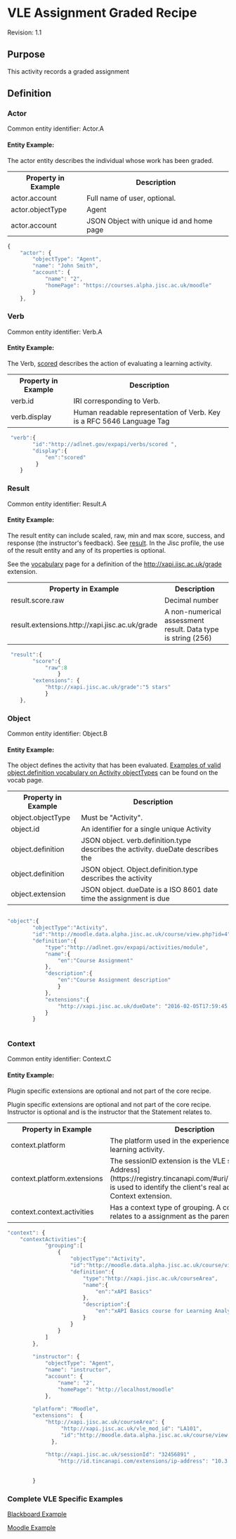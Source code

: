 # VLE Assignment Graded Recipe
Revision: 1.1

## Purpose
This activity records a graded assignment
## Definition
### Actor
Common entity identifier:  Actor.A

#### Entity Example:
The actor entity describes the individual whose work has been graded.

<table>
	<tr><th>Property in Example</th><th>Description</th></tr>
	<tr>
		<td>actor.account</td>
		<td>Full name of user, optional.</td>
	</tr>
	<tr>
		<td>actor.objectType</td>
		<td>Agent</td>
	</tr>
		<tr>
		<td>actor.account</td>
		<td>JSON Object with unique id and home page</td>
	</tr>
</table>

``` Javascript
{
    "actor": {
        "objectType": "Agent",
        "name": "John Smith",
        "account": {
            "name": "2",
            "homePage": "https://courses.alpha.jisc.ac.uk/moodle"
        }
    },
```

### Verb
Common entity identifier: Verb.A

#### Entity Example:

The Verb, [scored](/vocabulary.md#verbs) describes the action of evaluating a learning activity.

<table>
	<tr><th>Property in Example</th><th>Description</th></tr>
	<tr>
		<td>verb.id</td>
		<td>IRI corresponding to Verb.</td>
	</tr>
		<tr>
		<td>verb.display</td>
		<td>Human readable representation of Verb. Key is a RFC 5646 Language Tag</td>
	</tr>
</table>

``` javascript
 "verb":{
        "id":"http://adlnet.gov/expapi/verbs/scored ",
        "display":{
            "en":"scored"
         }
    }
``` 

### Result
Common entity identifier: Result.A

#### Entity Example:
The result entity can include scaled, raw, min and max score, success, and response (the instructor's feedback). See [result](https://github.com/adlnet/xAPI-Spec/blob/master/xAPI.md#result). In the Jisc profile, the use of the result entity and any of its properties is optional. 

See the [vocabulary](../vocabulary.md) page for a definition of the http://xapi.jisc.ac.uk/grade extension.



<table>
	<tr><th>Property in Example</th><th>Description</th></tr>
	<tr>
		<td>result.score.raw</td>
		<td>Decimal number</td>
	</tr>
		<tr>
		<td>result.extensions.http://xapi.jisc.ac.uk/grade</td>
		<td>A non-numerical assessment result. Data type is string (256)</td>
	</tr>
</table>

``` javascript
 "result":{
        "score":{
            "raw":8
                }
        "extensions": {
        	"http://xapi.jisc.ac.uk/grade":"5 stars"
        	}
    },
```

### Object
Common entity identifier: Object.B

#### Entity Example:
The object defines the activity that has been evaluated. [Examples of valid object.definition vocabulary on Activity objectTypes](/common_statements.md#object) can be found on the vocab page.

<table>
	<tr><th>Property in Example</th><th>Description</th></tr>
	<tr>
		<td>object.objectType</td>
		<td>Must be "Activity".</td>
	</tr>
	<tr>
		<td>object.id</td>
		<td>An identifier for a single unique Activity</td>
	</tr>
	<tr>
		<td>object.definition</td>
		<td>JSON object. verb.definition.type describes the activity. dueDate describes the</td>
	</tr>
		<tr>
		<td>object.definition</td>
		<td>JSON object. Object.definition.type describes the activity</td>
	</tr>
	</tr>
		<tr>
		<td>object.extension</td>
		<td>JSON object. dueDate is a ISO 8601 date time the assignment is due</td>
	</tr>
</table>

``` javascript

"object":{
		"objectType":"Activity",
		"id":"http://moodle.data.alpha.jisc.ac.uk/course/view.php?id=4",
		"definition":{
			"type":"http://adlnet.gov/expapi/activities/module",
			"name":{
				"en":"Course Assignment"
			},
			"description":{
				"en":"Course Assignment description"
				}
			},
			"extensions":{
				"http://xapi.jisc.ac.uk/dueDate": "2016-02-05T17:59:45.000Z"
			}
		}
		
```



### Context
Common entity identifier: Context.C

#### Entity Example:
Plugin specific extensions are optional and not part of the core recipe.


Plugin specific extensions are optional and not part of the core recipe. Instructor is optional and is the instructor that the Statement relates to.

<table>
	<tr><th>Property in Example</th><th>Description</th></tr>
	<tr>
		<td>context.platform</td>
		<td>The platform used in the experience of this learning activity.</td>
	</tr>
	<tr>
		<td>context.platform.extensions</td>
		<td>The sessionID extension is the VLE session ID. [IP Address](https://registry.tincanapi.com/#uri/extension/310) is used to identify the client's real address as a Context extension.</td>
	</tr>
	<tr>
		<td>context.context.activities</td>
		<td>Has a context type of grouping. A course that relates to a assignment as the parent.</td>
	</tr>
</table>

``` javascript
"context": {
	"contextActivities":{
            "grouping":[
                {
                    "objectType":"Activity",
                    "id":"http://moodle.data.alpha.jisc.ac.uk/course/view.php?id=4",
                    "definition":{
                        "type":"http://xapi.jisc.ac.uk/courseArea",
                        "name":{
                            "en":"xAPI Basics"
                        },
                        "description":{
                            "en":"xAPI Basics course for Learning Analytics enthusiasts"
                        }
                    }
                }
            ]
        },
		
		"instructor": {
            "objectType": "Agent",
            "name": "instructor",
            "account": {
                "name": "2",
                "homePage": "http://localhost/moodle"
            },
        
        "platform": "Moodle",
        "extensions":  {
      		"http://xapi.jisc.ac.uk/courseArea": {
      		 	 "http://xapi.jisc.ac.uk/vle_mod_id": "LA101",
        		 "id":"http://moodle.data.alpha.jisc.ac.uk/course/view.php?id=4"
              },
			  
 			"http://xapi.jisc.ac.uk/sessionId": "32456891" ,
        		"http://id.tincanapi.com/extensions/ip-address": "10.3.3.48"
         
		 
        }
```


### Complete VLE Specific Examples
[Blackboard Example](/vle/blackboard/asssignment_graded.json)

[Moodle Example](/vle/moodle/asssignment_graded.json)
